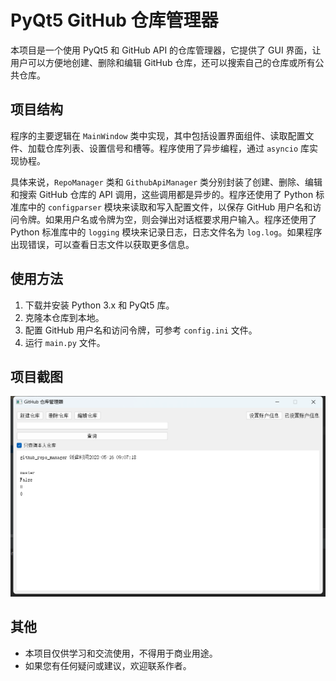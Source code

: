 # PyQt5 GitHub 仓库管理器

本项目是一个使用 PyQt5 和 GitHub API 的仓库管理器，它提供了 GUI 界面，让用户可以方便地创建、删除和编辑 GitHub 仓库，还可以搜索自己的仓库或所有公共仓库。

## 项目结构

程序的主要逻辑在 `MainWindow` 类中实现，其中包括设置界面组件、读取配置文件、加载仓库列表、设置信号和槽等。程序使用了异步编程，通过 `asyncio` 库实现协程。

具体来说，`RepoManager` 类和 `GithubApiManager` 类分别封装了创建、删除、编辑和搜索 GitHub 仓库的 API 调用，这些调用都是异步的。程序还使用了 Python 标准库中的 `configparser` 模块来读取和写入配置文件，以保存 GitHub 用户名和访问令牌。如果用户名或令牌为空，则会弹出对话框要求用户输入。程序还使用了 Python 标准库中的 `logging` 模块来记录日志，日志文件名为 `log.log`。如果程序出现错误，可以查看日志文件以获取更多信息。

## 使用方法

1. 下载并安装 Python 3.x 和 PyQt5 库。
2. 克隆本仓库到本地。
3. 配置 GitHub 用户名和访问令牌，可参考 `config.ini` 文件。
4. 运行 `main.py` 文件。

## 项目截图
![img.png](img/img.png)

## 其他

- 本项目仅供学习和交流使用，不得用于商业用途。
- 如果您有任何疑问或建议，欢迎联系作者。